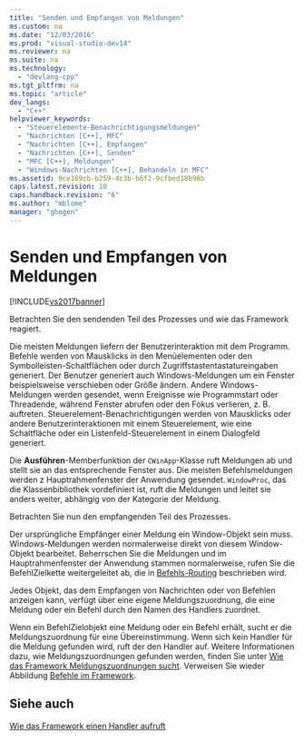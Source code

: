 ```yaml
---
title: "Senden und Empfangen von Meldungen"
ms.custom: na
ms.date: "12/03/2016"
ms.prod: "visual-studio-dev14"
ms.reviewer: na
ms.suite: na
ms.technology: 
  - "devlang-cpp"
ms.tgt_pltfrm: na
ms.topic: "article"
dev_langs: 
  - "C++"
helpviewer_keywords: 
  - "Steuerelemente-Benachrichtigungsmeldungen"
  - "Nachrichten [C++], MFC"
  - "Nachrichten [C++], Empfangen"
  - "Nachrichten [C++], Senden"
  - "MFC [C++], Meldungen"
  - "Windows-Nachrichten [C++], Behandeln in MFC"
ms.assetid: 9ce189cb-b259-4c3b-b6f2-9cfbed18b98b
caps.latest.revision: 10
caps.handback.revision: "6"
ms.author: "mblome"
manager: "ghogen"
---
```

# Senden und Empfangen von Meldungen
[!INCLUDE[vs2017banner](../assembler/inline/includes/vs2017banner.md)]

Betrachten Sie den sendenden Teil des Prozesses und wie das Framework reagiert.  
  
 Die meisten Meldungen liefern der Benutzerinteraktion mit dem Programm.  Befehle werden von Mausklicks in den Menüelementen oder den Symbolleisten\-Schaltflächen oder durch Zugriffstastentastatureingaben generiert.  Der Benutzer generiert auch Windows\-Meldungen um ein Fenster beispielsweise verschieben oder Größe ändern.  Andere Windows\-Meldungen werden gesendet, wenn Ereignisse wie Programmstart oder Threadende, während Fenster abrufen oder den Fokus verlieren, z. B. auftreten.  Steuerelement\-Benachrichtigungen werden von Mausklicks oder andere Benutzerinteraktionen mit einem Steuerelement, wie eine Schaltfläche oder ein Listenfeld\-Steuerelement in einem Dialogfeld generiert.  
  
 Die **Ausführen**\-Memberfunktion der `CWinApp`\-Klasse ruft Meldungen ab und stellt sie an das entsprechende Fenster aus.  Die meisten Befehlsmeldungen werden z Hauptrahmenfenster der Anwendung gesendet.  `WindowProc`, das die Klassenbibliothek vordefiniert ist, ruft die Meldungen und leitet sie anders weiter, abhängig von der Kategorie der Meldung.  
  
 Betrachten Sie nun den empfangenden Teil des Prozesses.  
  
 Der ursprüngliche Empfänger einer Meldung ein Window\-Objekt sein muss.  Windows\-Meldungen werden normalerweise direkt von diesem Window\-Objekt bearbeitet.  Beherrschen Sie die Meldungen und im Hauptrahmenfenster der Anwendung stammen normalerweise, rufen Sie die BefehlZielkette weitergeleitet ab, die in [Befehls\-Routing](../mfc/command-routing.md) beschrieben wird.  
  
 Jedes Objekt, das dem Empfangen von Nachrichten oder von Befehlen anzeigen kann, verfügt über eine eigene Meldungszuordnung, die eine Meldung oder ein Befehl durch den Namen des Handlers zuordnet.  
  
 Wenn ein BefehlZielobjekt eine Meldung oder ein Befehl erhält, sucht er die Meldungszuordnung für eine Übereinstimmung.  Wenn sich kein Handler für die Meldung gefunden wird, ruft der den Handler auf.  Weitere Informationen dazu, wie Meldungszuordnungen gefunden werden, finden Sie unter [Wie das Framework Meldungszuordnungen sucht](../mfc/how-the-framework-searches-message-maps.md).  Verweisen Sie wieder Abbildung [Befehle im Framework](../mfc/user-interface-objects-and-command-ids.md).  
  
## Siehe auch  
 [Wie das Framework einen Handler aufruft](../mfc/how-the-framework-calls-a-handler.md)